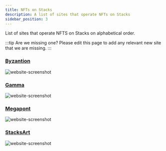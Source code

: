 ```yaml
---
title: NFTs on Stacks
description: A list of sites that operate NFTs on Stacks
sidebar_position: 3
---
```


List of sites that operate NFTS on Stacks on alphabetical order.

:::tip Are we missing one?
Please edit this page to add any relevant new site that we are missing.
:::

### [Byzantion](https://byzantion.xyz/)

![website-screenshot](/img/sh_nft_byzantion.png)

### [Gamma](https://gamma.io/)
![website-screenshot](/img/sh_nft_gamma.png)

### [Megapont](https://www.megapont.com/)

![website-screenshot](/img/sh_nft_megapont.png)

### [StacksArt](https://www.stacksart.com/)

![website-screenshot](/img/sh_nft_stacksart.png)

